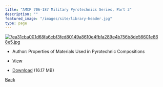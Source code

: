 ```yaml
---
title: "AMCP 706-187 Military Pyrotechnics Series, Part 3"
description: ""
featured_image: "/images/site/library-header.jpg"
type: page
---
```


<a href="https://drive.google.com/uc?export=view&id=1ZRirJjaAKcjcJNr4oi3mAzMyxt0EEgrM" target="_blank">![7ea31cba001d68fa6cbf3fed80149a8610e4fbfa289e4b756b8de56601e868e5.jpg](https://drive.google.com/uc?export=view&id=1J21V05DgI60liUVOHAXS1VQBWNj92lu5)</a>
* Author: Properties of Materials Used in Pyrotechnic Compositions
* <a href="https://drive.google.com/uc?export=view&id=1ZRirJjaAKcjcJNr4oi3mAzMyxt0EEgrM" target="_blank">View</a>

* [Download](https://drive.google.com/uc?export=download&id=1ZRirJjaAKcjcJNr4oi3mAzMyxt0EEgrM) (16.17 MB)

[Back](/library/)

